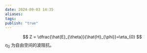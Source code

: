 ```yaml
---
date: 2024-09-03 14:35
aliases: 
tags: 
publish: "true"
---
```

$$
Z = \dfrac{\hat{E}_{\theta}}{\hat{H}_{\phi}}=\eta_{0}
$$
$\eta_{0}$ 为自由空间的波阻抗。